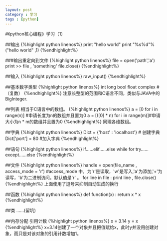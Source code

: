 ```yaml
---
layout: post
category : 学习
tags : [python]
---
```

#《python核心编程》学习（1）

##输出
{%highlight python linenos%}
print "hello world"
print "%s%d"%("hello world" ,1)
{%endhighlight%}

###输出重定向到文件
{%highlight python linenos%}
file = open('path','a')
print >> file , 'something'
file.close()
{%endhighlight%}

##输入
{%highlight python linenos%}
raw_input()
{%endhighlight%}

##基本数字类型
{%highlight python linenos%}
int 
long 
bool
float
complex #（复数）
{%endhighlight%}
注意长整型的范围和C语言不同，类似与JAVA中的BigInteger.

##列表
相当于C语言中的数组。
{%highlight python linenos%}
a = [0 for i in range(n)] #申请长度为n的数组并且置为0
a = [([0] * n) for i in range(m)]#申请大小为n * m的数组并且置为0
{%endhighlight%}
同理各维数组。

##字典
{%highlight python linenos%}
Dict = {'host' : 'localhost'} # 创建字典
Dict['port'] = 80 #加入字典
{%endhighlight%}

##语句
{%highlight python linenos%}
if……elif……else
while
for
try……except……else
{%endhighlight%}

##文件
{%highlight python linenos%}
handle = open(file_name , access_mode = 'r')
#access_mode 中，为'r'是读取，'w'是写入,'a'为添加,'+'为读写，'b'为二进制访问。默认值是'r' 。
for line in file :
	print line ,
file.close()
{%endhighlight%}
上面使用了逗号来抑制自动生成的换行

##函数
{%highlight python linenos%}
def function(x) :
	return x * x 
{%endhighlight%}
	
##类
……(留坑)

##内存分配
引用计数
{%highlight python linenos%}
x = 3.14
y = x 
{%endhighlight%}
x=3.14创建了一个对象并且把值赋给x，此时y并没用创建对象，而只是对该对象的引用计数增加1。